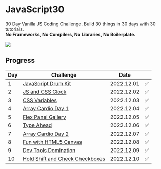 # JavaScript30
30 Day Vanilla JS Coding Challenge. Build 30 things in 30 days with 30 tutorials.<br>
**No Frameworks, No Compilers, No Libraries, No Boilerplate.**

<a href="https://github.com/wesbos/JavaScript30">
  <img src="https://user-images.githubusercontent.com/31913666/205318671-9d644b4f-e82d-47ac-96aa-84df6394d50f.png">
</a>

<br>

## Progress
| Day | Challenge                                                                                                   | Date       |  | 
|-----|-------------------------------------------------------------------------------------------------------------|------------|------|
| 1   | [JavaScript Drum Kit](https://github.com/okyungjin/JavaScript30/tree/main/01%20-%20JavaScript%20Drum%20Kit) | 2022.12.01 | ✅    |
| 2   | [JS and CSS Clock](https://github.com/okyungjin/JavaScript30/tree/main/02%20-%20JS%20and%20CSS%20Clock)     | 2022.12.02 | ✅    |
| 3   | [CSS Variables](https://github.com/okyungjin/JavaScript30/tree/main/03%20-%20CSS%20Variables)               | 2022.12.03 | ✅    |
| 4   | [Array Cardio Day 1](https://github.com/okyungjin/JavaScript30/tree/main/04%20-%20Array%20Cardio%20Day%201) | 2022.12.04 | ✅    |
| 5   | [Flex Panel Gallery](https://github.com/okyungjin/JavaScript30/tree/main/05%20-%20Flex%20Panel%20Gallery)   | 2022.12.05 | ✅    |
| 6   | [Type Ahead](https://github.com/okyungjin/JavaScript30/tree/main/06%20-%20Type%20Ahead)           | 2022.12.06 | ✅    |
| 7   | [Array Cardio Day 2](https://github.com/okyungjin/JavaScript30/tree/main/07%20-%20Array%20Cardio%20Day%202)           | 2022.12.07 | ✅    |
| 8   | [Fun with HTML5 Canvas](https://github.com/okyungjin/JavaScript30/tree/main/08%20-%20Fun%20with%20HTML5%20Canvas)           | 2022.12.08 | ✅    |
| 9   | [Dev Tools Domination](https://github.com/okyungjin/JavaScript30/tree/main/09%20-%20Dev%20Tools%20Domination)           | 2022.12.09 | ✅    |
| 10  | [Hold Shift and Check Checkboxes](https://github.com/okyungjin/JavaScript30/tree/main/10%20-%20Hold%20Shift%20and%20Check%20Checkboxes)           | 2022.12.10 | ✅    |
